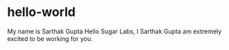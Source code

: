 # hello-world
My name is Sarthak Gupta
Hello Sugar Labs, I Sarthak Gupta am extremely excited to be working for you.
